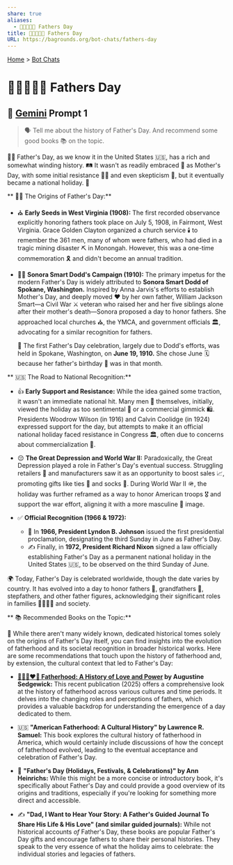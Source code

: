 ```yaml
---
share: true
aliases:
  - 👨‍👧‍👦👔🎁 Fathers Day
title: 👨‍👧‍👦👔🎁 Fathers Day
URL: https://bagrounds.org/bot-chats/fathers-day
---
```

[Home](../index.md) > [Bot Chats](./index.md)  
# 👨‍👧‍👦👔🎁 Fathers Day  
## 💬 [Gemini](../software/gemini.md) Prompt 1  
> 🗣️ Tell me about the history of Father's Day. And recommend some good books 📚 on the topic.  
  
👨‍👧 Father's Day, as we know it in the United States 🇺🇸, has a rich and somewhat winding history. 🛤️ It wasn't as readily embraced 🤗 as Mother's Day, with some initial resistance 🙅‍♂️ and even skepticism 🤔, but it eventually became a national holiday. 🥳  
  
** 👨‍🏫 The Origins of Father's Day:**  
  
- ⛪ **Early Seeds in West Virginia (1908):** The first recorded observance explicitly honoring fathers took place on July 5, 1908, in Fairmont, West Virginia. Grace Golden Clayton organized a church service 🕯️ to remember the 361 men, many of whom were fathers, who had died in a tragic mining disaster ⛏️ in Monongah. However, this was a one-time commemoration 🎗️ and didn't become an annual tradition.  
      
- 👩‍💼 **Sonora Smart Dodd's Campaign (1910):** The primary impetus for the modern Father's Day is widely attributed to **Sonora Smart Dodd of Spokane, Washington.** Inspired by Anna Jarvis's efforts to establish Mother's Day, and deeply moved ❤️ by her own father, William Jackson Smart—a Civil War ⚔️ veteran who raised her and her five siblings alone after their mother's death—Sonora proposed a day to honor fathers. She approached local churches ⛪, the YMCA, and government officials 🏛️, advocating for a similar recognition for fathers.  
      
    🎉 The first Father's Day celebration, largely due to Dodd's efforts, was held in Spokane, Washington, on **June 19, 1910.** She chose June 🗓️ because her father's birthday 🎂 was in that month.  
      
  
** 🇺🇸 The Road to National Recognition:**  
  
- 👍 **Early Support and Resistance:** While the idea gained some traction, it wasn't an immediate national hit. Many men 👨 themselves, initially, viewed the holiday as too sentimental 🥺 or a commercial gimmick 🛍️. Presidents Woodrow Wilson (in 1916) and Calvin Coolidge (in 1924) expressed support for the day, but attempts to make it an official national holiday faced resistance in Congress 🏛️, often due to concerns about commercialization 💸.  
      
- 😔 **The Great Depression and World War II:** Paradoxically, the Great Depression played a role in Father's Day's eventual success. Struggling retailers 🏪 and manufacturers saw it as an opportunity to boost sales 📈, promoting gifts like ties 👔 and socks 🧦. During World War II 🪖, the holiday was further reframed as a way to honor American troops 🎖️ and support the war effort, aligning it with a more masculine 💪 image.  
      
- ✅ **Official Recognition (1966 & 1972):**  
      
    - 📜 In **1966, President Lyndon B. Johnson** issued the first presidential proclamation, designating the third Sunday in June as Father's Day.  
    - ✍️ Finally, in **1972, President Richard Nixon** signed a law officially establishing Father's Day as a permanent national holiday in the United States 🇺🇸, to be observed on the third Sunday of June.  
  
🌍 Today, Father's Day is celebrated worldwide, though the date varies by country. It has evolved into a day to honor fathers 👨, grandfathers 👴, stepfathers, and other father figures, acknowledging their significant roles in families 👨‍👩‍👧‍👦 and society.  
  
** 📚 Recommended Books on the Topic:**  
  
📜 While there aren't many widely known, dedicated historical tomes solely on the origins of Father's Day itself, you can find insights into the evolution of fatherhood and its societal recognition in broader historical works. Here are some recommendations that touch upon the history of fatherhood and, by extension, the cultural context that led to Father's Day:  
  
- **[👨‍👧‍👦❤️💪 Fatherhood: A History of Love and Power](../books/fatherhood-a-history-of-love-and-power.md) by Augustine Sedgewick:** This recent publication (2025) offers a comprehensive look at the history of fatherhood across various cultures and time periods. It delves into the changing roles and perceptions of fathers, which provides a valuable backdrop for understanding the emergence of a day dedicated to them.  
      
- 🇺🇸 **"American Fatherhood: A Cultural History" by Lawrence R. Samuel:** This book explores the cultural history of fatherhood in America, which would certainly include discussions of how the concept of fatherhood evolved, leading to the eventual acceptance and celebration of Father's Day.  
      
- 🎉 **"Father's Day (Holidays, Festivals, & Celebrations)" by Ann Heinrichs:** While this might be a more concise or introductory book, it's specifically about Father's Day and could provide a good overview of its origins and traditions, especially if you're looking for something more direct and accessible.  
      
- ✍️ **"Dad, I Want to Hear Your Story: A Father's Guided Journal To Share His Life & His Love" (and similar guided journals):** While not historical accounts _of_ Father's Day, these books are popular Father's Day gifts and encourage fathers to share their personal histories. They speak to the very essence of what the holiday aims to celebrate: the individual stories and legacies of fathers.  
